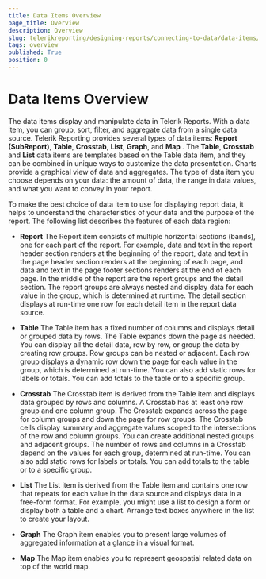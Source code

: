 ```yaml
---
title: Data Items Overview
page_title: Overview 
description: Overview
slug: telerikreporting/designing-reports/connecting-to-data/data-items/overview
tags: overview
published: True
position: 0
---
```


# Data Items Overview

The data items display and manipulate data in Telerik Reports. With a data item, you can group, sort, filter, and aggregate data from a single data source. Telerik Reporting provides several types of data items: __Report (SubReport)__, __Table__, __Crosstab__, __List__, __Graph__, and __Map__ . The __Table__, __Crosstab__ and __List__ data items are templates based on the Table data item, and they can be combined in unique ways to customize the data presentation. Charts provide a graphical view of data and aggregates. The type of data item you choose depends on your data: the amount of data, the range in data values, and what you want to convey in your report. 

To make the best choice of data item to use for displaying report data, it helps to understand the characteristics of your data and the purpose of the report. The following list describes the features of each data region: 

* __Report__ The Report item consists of multiple horizontal sections (bands), one for each part of the report. For example, data and text in the report header section renders at the beginning of the report, data and text in the page header section renders at the beginning of each page, and data and text in the page footer sections renders at the end of each page. In the middle of the report are the report groups and the detail section. The report groups are always nested and display data for each value in the group, which is determined at runtime. The detail section displays at run-time one row for each detail item in the report data source.

* __Table__ The Table item has a fixed number of columns and displays detail or grouped data by rows. The Table expands down the page as needed. You can display all the detail data, row by row, or group the data by creating row groups. Row groups can be nested or adjacent. Each row group displays a dynamic row down the page for each value in the group, which is determined at run-time. You can also add static rows for labels or totals. You can add totals to the table or to a specific group.

* __Crosstab__ The Crosstab item is derived from the Table item and displays data grouped by rows and columns. A Crosstab has at least one row group and one column group. The Crosstab expands across the page for column groups and down the page for row groups. The Crosstab cells display summary and aggregate values scoped to the intersections of the row and column groups. You can create additional nested groups and adjacent groups. The number of rows and columns in a Crosstab depend on the values for each group, determined at run-time. You can also add static rows for labels or totals. You can add totals to the table or to a specific group.

* __List__ The List item is derived from the Table item and contains one row that repeats for each value in the data source and displays data in a free-form format. For example, you might use a list to design a form or display both a table and a chart. Arrange text boxes anywhere in the list to create your layout.

* __Graph__ The Graph item enables you to present large volumes of aggregated information at a glance in a visual format.

* __Map__ The Map item enables you to represent geospatial related data on top of the world map.
